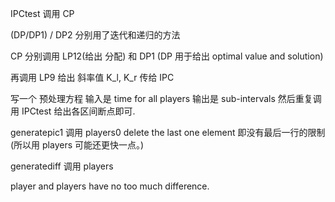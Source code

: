 
IPCtest 调用  CP

(DP/DP1) / DP2 分别用了迭代和递归的方法

CP 分别调用 LP12(给出 分配) 和 DP1 (DP 用于给出 optimal value and solution)

再调用 LP9 给出 斜率值 K_l, K_r  传给 IPC

写一个 预处理方程  输入是  time for all players 输出是 sub-intervals
然后重复调用  IPCtest 给出各区间断点即可.

generatepic1 调用 players0  delete the last one element
即没有最后一行的限制 (所以用 players 可能还更快一点。)

generatediff  调用 players

player and players have no too much difference.
